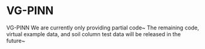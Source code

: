 # VG-PINN
VG-PINN
We are currently only providing partial code~
The remaining code, virtual example data, and soil column test data will be released in the future~
